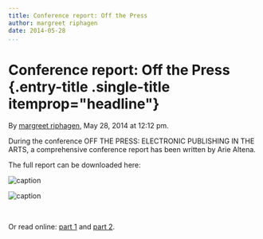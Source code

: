```yaml
---
title: Conference report: Off the Press
author: margreet riphagen
date: 2014-05-28
...
```


# Conference report: Off the Press {.entry-title .single-title itemprop="headline"}

By [margreet
riphagen](http://networkcultures.org/digitalpublishing/author/arjen/ "Posts by margreet riphagen"),
May 28, 2014 at 12:12 pm.

During the conference OFF THE PRESS: ELECTRONIC PUBLISHING IN THE ARTS,
a comprehensive conference report has been written by Arie Altena.

The full report can be downloaded here:

![caption](imgs/inc_icon_issuu_@2x.png)

![caption](imgs/inc_icon_pdf_@2x.png)

 

Or read online: [part
1](http://networkcultures.org/digitalpublishing/2014/05/off-the-press-report-i/)
and [part
2](http://networkcultures.org/digitalpublishing/2014/05/off-the-press-report-day-ii/).

